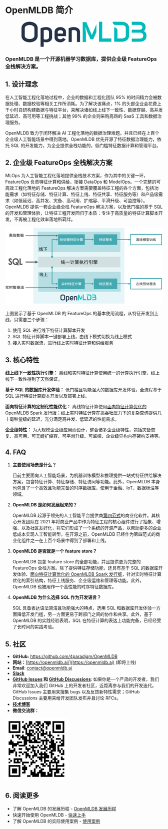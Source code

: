 # OpenMLDB 简介

<div align=center><img src="../images/openmldb_logo.png"/></div>

### OpenMLDB 是一个开源机器学习数据库，提供企业级 FeatureOps 全栈解决方案。

## 1. 设计理念

在人工智能工程化落地过程中，企业的数据和工程化团队 95% 的时间精力会被数据处理、数据校验等相关工作所消耗。为了解决该痛点，1% 的头部企业会花费上千小时自研构建数据与特征平台，来解决诸如线上线下一致性、数据穿越、高并发低延迟、高可用等工程挑战；其他 99% 的企业则采购高昂的 SaaS 工具和数据治理服务。 

OpenMLDB 致力于闭环解决 AI 工程化落地的数据治理难题，并且已经在上百个企业级人工智能场景中得到落地。OpenMLDB 优先开源了特征数据治理能力，依托 SQL 的开发能力，为企业提供全栈功能的，低门槛特征数据计算和管理平台。

## 2. 企业级 FeatureOps 全栈解决方案

MLOps 为人工智能工程化落地提供全栈技术方案，作为其中的关键一环，FeatureOps 负责特征计算和供给，衔接 DataOps 和 ModelOps。一个完整的可高效工程化落地的 FeatureOps 解决方案需要覆盖特征工程的各个方面，包括功能需求（如特征存储、特征计算、特征上线、特征共享、特征服务等）和产品级需求（如低延迟、高并发、灾备、高可用、扩缩容、平滑升级、可监控等）。OpenMLDB 提供一套企业级全栈 FeatureOps 解决方案，以及低门槛的基于 SQL 的开发和管理体验，让特征工程开发回归于本质：专注于高质量的特征计算脚本开发，不再被工程化效率落地所羁绊。

![](../images/workflow_cn.png)

上图显示了基于 OpenMLDB 的 FeatureOps 的基本使用流程，从特征开发到上线，只需要三个步骤：

1. 使用 SQL 进行线下特征计算脚本开发
2. SQL 特征计算脚本一键部署上线，由线下模式切换为线上模式
3. 接入实时数据流，进行线上实时特征计算和供给服务

## 3. 核心特性

**线上线下一致性执行引擎：** 离线和实时特征计算使用统一的计算执行引擎，线上线下一致性得到了天然保证。

**基于 SQL 的数据库开发体验：** 低门槛且功能强大的数据库开发体验，全流程基于 SQL 进行特征计算脚本开发以及部署上线。

**面向特征计算的定制化性能优化：** 离线特征计算使用[面向特征计算优化的 OpenMLDB Spark 发行版](../tutorial/openmldbspark_distribution.md)；线上实时特征计算在高吞吐压力下的复杂查询提供几十毫秒量级的延迟，充分满足高并发、低延迟的性能需求。

**企业级特性：** 为大规模企业级应用而设计，整合诸多企业级特性，包括灾备恢复、高可用、可无缝扩缩容、可平滑升级、可监控、企业级异构内存架构支持等。

## 4. FAQ

1. **主要使用场景是什么？**

   目前主要面向人工智能场景，为机器训练模型和推理提供一站式特征供给解决方案，包含特征计算、特征存储、特征访问等功能。此外，OpenMLDB 本身也包含了一个高效且功能完备的时序数据库，使用于金融、IoT、数据标注等领域。

2. **OpenMLDB 是如何发展起来的？**

   OpenMLDB 起源于领先的人工智能平台提供商[第四范式](https://www.4paradigm.com/)的商业化软件。其核心开发团队在 2021 年将商业产品中作为特征工程的核心组件进行了抽象、增强、以及社区友好化，将它们形成了一个系统的开源产品，以帮助更多的企业低成本实现人工智能转型。在开源之前，OpenMLDB 已经作为第四范式的商业化组件之一在上百个场景中得到了部署和上线。

3. **OpenMLDB 是否就是一个 feature store？**

   OpenMLDB 包含 feature store 的全部功能，并且提供更为完整的 FeatureOps 全栈方案。除了提供特征存储功能，还具有基于 SQL 的数据库开发体验、[面向特征计算优化的 OpenMLDB Spark 发行版](../tutorial/openmldbspark_distribution.md)，针对实时特征计算优化的索引结构，特征上线服务、企业级运维和管理等功能。此外，OpenMLDB 也被用作一个高性能的时序特征数据库。

4. **OpenMLDB 为什么选择 SQL 作为开发语言？**

   SQL 具备表达语法简洁且功能强大的特点，选用 SQL 和数据库开发体验一方面降低开发门槛，另一方面更易于跨部门之间的协作和共享。此外，基于 OpenMLDB 的实践经验表明，SQL 在特征计算的表达上功能完备，已经经受了长时间的实践考验。

## 5. 社区

- **GitHub:** https://github.com/4paradigm/OpenMLDB
- **网站：**[https://openmldb.ai/](https://openmldb.ai) (即将上线)
- **Email**: [contact@openmldb.ai](mailto:contact@openmldb.ai)
- **[Slack](https://join.slack.com/t/openmldb/shared_invite/zt-ozu3llie-K~hn9Ss1GZcFW2~K_L5sMg)**
- **[GitHub Issues](https://github.com/4paradigm/OpenMLDB/issues) 和 [GitHub Discussions](https://github.com/4paradigm/OpenMLDB/discussions)**: 如果你是一个严肃的开发者，我们非常欢迎加入我们 GitHub 上的开发者社区，近距离参与我们的开发迭代。GitHub Issues 主要用来搜集 bugs 以及反馈新特性需求；GitHub Discussions 主要用来给开发团队发布并且讨论 RFCs。
- [**技术博客**](https://www.zhihu.com/column/c_1417199590352916480)
- **微信交流群：**

<div align=left><img src="../images/wechat.png"/></div>


## 6. 阅读更多

- 了解 OpenMLDB 的发展历程 - [OpenMLDB 发展历程](milestones.md)
- 快速开始使用 OpenMLDB - [快速上手](../quickstart/content.md)
- 了解 OpenMLDB 的实际使用案例 - [使用案例](../use_case/content.md)